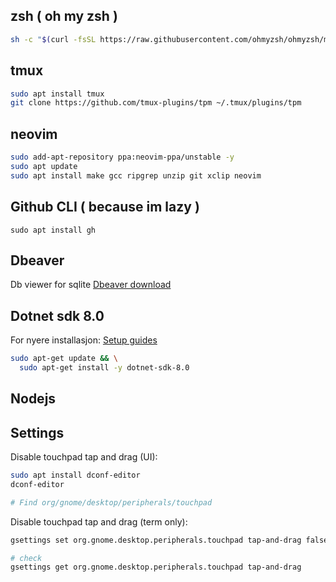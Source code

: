 ## zsh ( oh my zsh )
```bash
sh -c "$(curl -fsSL https://raw.githubusercontent.com/ohmyzsh/ohmyzsh/master/tools/install.sh)"
```
## tmux
```bash
sudo apt install tmux
git clone https://github.com/tmux-plugins/tpm ~/.tmux/plugins/tpm
```

## neovim
```bash
sudo add-apt-repository ppa:neovim-ppa/unstable -y
sudo apt update
sudo apt install make gcc ripgrep unzip git xclip neovim
```
## Github CLI ( because im lazy )
```
sudo apt install gh
```

## Dbeaver
Db viewer for sqlite
[Dbeaver download](https://dbeaver.io/download/2/)

## Dotnet sdk 8.0

For nyere installasjon: [Setup guides](https://dotnet.microsoft.com/en-us/download)

```bash
sudo apt-get update && \
  sudo apt-get install -y dotnet-sdk-8.0
```

## Nodejs

## Settings

Disable touchpad tap and drag (UI):
```bash 
sudo apt install dconf-editor
dconf-editor

# Find org/gnome/desktop/peripherals/touchpad
```

Disable touchpad tap and drag (term only):
```bash
gsettings set org.gnome.desktop.peripherals.touchpad tap-and-drag false

# check
gsettings get org.gnome.desktop.peripherals.touchpad tap-and-drag
```
